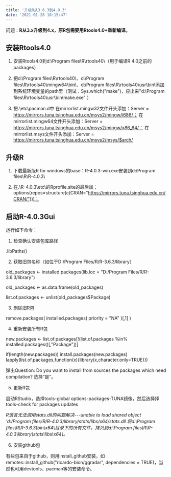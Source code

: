 ```yaml
---
title: '升级R从3.6.3到4.0.3'
date: '2021-01-28 10:15:47'
---
```


问题：**R从3.x升级到4.x，原R包需要用Rtools4.0+重新编译。**

## 安装Rtools4.0

1. 安装Rtools4.0到d:\Program files\R\rtools40\（用于编译R 4.0之前的packages）

2. 把d:\Program files\R\rtools40\、d:\Program files\R\rtools40\mingw64\bin\、d:\Program files\R\rtools40\usr\bin\添加到系统环境变量的path里（测试：Sys.which("make")，应出来"d:\\Program files\\R\\rtools40\\usr\\bin\\make.exe" ）

3. 把.\etc\pacman.d中
在mirrorlist.mingw32文件开头添加：Server = https://mirrors.tuna.tsinghua.edu.cn/msys2/mingw/i686/；
在mirrorlist.mingw64文件开头添加：Server = https://mirrors.tuna.tsinghua.edu.cn/msys2/mingw/x86_64/：
在mirrorlist.msys文件开头添加：Server = https://mirrors.tuna.tsinghua.edu.cn/msys2/msys/$arch/

## 升级R

1. 下载最新版R for windows的base：R-4.0.3-win.exe安装到d:\Program files\R\R-4.0.3\

2. 在.\R-4.0.3\etc\的Rprofile.site的最后加：options(repos=structure(c(CRAN="https://mirrors.tuna.tsinghua.edu.cn/CRAN/")))；

## 启动R-4.0.3Gui

运行如下命令：

1. 检查确认安装包库路径 

.libPaths()

2. 获取旧包名称（如位于D:/Program Files/R/R-3.6.3/library）

old_packages <- installed.packages(lib.loc =  "D:/Program Files/R/R-3.6.3/library")

old_packages <- as.data.frame(old_packages)

list.of.packages <- unlist(old_packages$Package)

3. 删除旧R包

remove.packages( installed.packages( priority = "NA" )[,1] )

4. 重新安装所有R包

new.packages <- list.of.packages[!(list.of.packages %in% installed.packages()[,"Package"])]

if(length(new.packages)) install.packages(new.packages)
lapply(list.of.packages,function(x){library(x,character.only=TRUE)})

弹出Question:
Do you want to install from sources the packages which need compilation?
选择“是”。

5. 更新R包

启动RStudio，选择tools-global options-packages-TUNA镜像，然后选择择tools-check for packages updates

*R语言无法调用stats.dll的问题解决---unable to load shared object ‘d:/Program files/R/R-4.0.3/library/stats/libs/x64/stats.dll
将d:\Program files\R\R-3.6.3\bin\x64\目录下的所有文件，拷贝到d:\Program files\R\R-4.0.3\library\stats\libs\x64\。*

6. 安装github包

有些包来自于github，则用install_github安装，如
remotes::install_github("ricardo-bion/ggradar",  dependencies = TRUE)，当然也可用devtools、pacman等的安装命令。